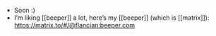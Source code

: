 - Soon :)
- I’m liking [[beeper]] a lot, here’s my [[beeper]] (which is [[matrix]]): https://matrix.to/#/@flancian:beeper.com
